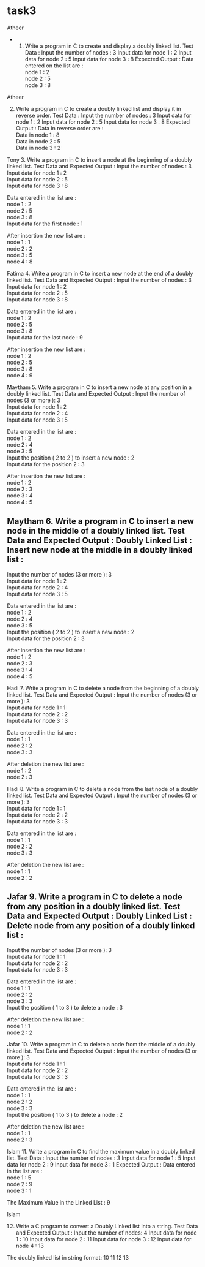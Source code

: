 # task3

  
 Atheer

* 1. Write a program in C to create and display a doubly linked list.
Test Data :
Input the number of nodes : 3
Input data for node 1 : 2
Input data for node 2 : 5
Input data for node 3 : 8
Expected Output :
Data entered on the list are :                                                                               
 node 1 : 2                                                                                                   
 node 2 : 5                                                                                                   
 node 3 : 8 

 Atheer

2. Write a program in C to create a doubly linked list and display it in reverse order.
Test Data :
Input the number of nodes : 3
Input data for node 1 : 2
Input data for node 2 : 5
Input data for node 3 : 8
Expected Output :
Data in reverse order are :                                                                                  
 Data in node 1 : 8                                                                                           
 Data in node 2 : 5                                                                                           
 Data in node 3 : 2 

 Tony
3. Write a program in C to insert a node at the beginning of a doubly linked list.
Test Data and Expected Output :
Input the number of nodes : 3                                                                                
 Input data for node 1 : 2                                                                                    
 Input data for node 2 : 5                                                                                    
 Input data for node 3 : 8                                                                                    
                                                                                                              
 Data entered in the list are :                                                                               
 node 1 : 2                                                                                                   
 node 2 : 5                                                                                                   
 node 3 : 8                                                                                                   
 Input data for the first node : 1                                                                            
                                                                                                              
 After insertion the new list are :                                                                           
 node 1 : 1                                                                                                   
 node 2 : 2                                                                                                   
 node 3 : 5                                                                                                   
 node 4 : 8  

 Fatima
4. Write a program in C to insert a new node at the end of a doubly linked list.
Test Data and Expected Output :
Input the number of nodes : 3                                                                                
 Input data for node 1 : 2                                                                                    
 Input data for node 2 : 5                                                                                    
 Input data for node 3 : 8                                                                                    
                                                                                                              
 Data entered in the list are :                                                                               
 node 1 : 2                                                                                                   
 node 2 : 5                                                                                                   
 node 3 : 8                                                                                                   
 Input data for the last node : 9                                                                             
                                                                                                              
 After insertion the new list are :                                                                           
 node 1 : 2                                                                                                   
 node 2 : 5                                                                                                   
 node 3 : 8                                                                                                   
 node 4 : 9 

 Maytham
5. Write a program in C to insert a new node at any position in a doubly linked list.
Test Data and Expected Output :
Input the number of nodes (3 or more ): 3                                                                    
 Input data for node 1 : 2                                                                                    
 Input data for node 2 : 4                                                                                    
 Input data for node 3 : 5                                                                                    
                                                                                                              
 Data entered in the list are :                                                                               
 node 1 : 2                                                                                                   
 node 2 : 4                                                                                                   
 node 3 : 5                                                                                                   
 Input the position ( 2 to 2 ) to insert a new node : 2                                                       
 Input data for the position 2 : 3                                                                            
                                                                                                              
 After insertion the new list are :                                                                           
 node 1 : 2                                                                                                   
 node 2 : 3                                                                                                   
 node 3 : 4                                                                                                   
 node 4 : 5 

 Maytham
6. Write a program in C to insert a new node in the middle of a doubly linked list.
Test Data and Expected Output :
 Doubly Linked List : Insert new node at the middle in a doubly linked list :                                 
----------------------------------------------------------------------------------                            
 Input the number of nodes (3 or more ): 3                                                                    
 Input data for node 1 : 2                                                                                    
 Input data for node 2 : 4                                                                                    
 Input data for node 3 : 5                                                                                    
                                                                                                              
 Data entered in the list are :                                                                               
 node 1 : 2                                                                                                   
 node 2 : 4                                                                                                   
 node 3 : 5                                                                                                   
 Input the position ( 2 to 2 ) to insert a new node : 2                                                       
 Input data for the position 2 : 3                                                                            
                                                                                                              
 After insertion the new list are :                                                                           
 node 1 : 2                                                                                                   
 node 2 : 3                                                                                                   
 node 3 : 4                                                                                                   
 node 4 : 5

Hadi 
7. Write a program in C to delete a node from the beginning of a doubly linked list.
Test Data and Expected Output :
Input the number of nodes (3 or more ): 3                                                                    
 Input data for node 1 : 1                                                                                    
 Input data for node 2 : 2                                                                                    
 Input data for node 3 : 3                                                                                    
                                                                                                              
 Data entered in the list are :                                                                               
 node 1 : 1                                                                                                   
 node 2 : 2                                                                                                   
 node 3 : 3                                                                                                   
                                                                                                              
 After deletion the new list are :                                                                            
 node 1 : 2                                                                                                   
 node 2 : 3   

 Hadi
8. Write a program in C to delete a node from the last node of a doubly linked list.
Test Data and Expected Output :
Input the number of nodes (3 or more ): 3                                                                    
 Input data for node 1 : 1                                                                                    
 Input data for node 2 : 2                                                                                    
 Input data for node 3 : 3                                                                                    
                                                                                                              
 Data entered in the list are :                                                                               
 node 1 : 1                                                                                                   
 node 2 : 2                                                                                                   
 node 3 : 3                                                                                                   
                                                                                                              
 After deletion the new list are :                                                                            
 node 1 : 1                                                                                                   
 node 2 : 2    

 Jafar
9. Write a program in C to delete a node from any position in a doubly linked list.
Test Data and Expected Output :
Doubly Linked List : Delete node from any position of a doubly linked list :                                 
----------------------------------------------------------------------------------                            
 Input the number of nodes (3 or more ): 3                                                                    
 Input data for node 1 : 1                                                                                    
 Input data for node 2 : 2                                                                                    
 Input data for node 3 : 3                                                                                    
                                                                                                              
 Data entered in the list are :                                                                               
 node 1 : 1                                                                                                   
 node 2 : 2                                                                                                   
 node 3 : 3                                                                                                   
 Input the position ( 1 to 3 ) to delete a node : 3                                                           
                                                                                                              
 After deletion the new list are :                                                                            
 node 1 : 1                                                                                                   
 node 2 : 2 

 Jafar
10. Write a program in C to delete a node from the middle of a doubly linked list.
Test Data and Expected Output :
Input the number of nodes (3 or more ): 3                                                                    
 Input data for node 1 : 1                                                                                    
 Input data for node 2 : 2                                                                                    
 Input data for node 3 : 3                                                                                    
                                                                                                              
 Data entered in the list are :                                                                               
 node 1 : 1                                                                                                   
 node 2 : 2                                                                                                   
 node 3 : 3                                                                                                   
 Input the position ( 1 to 3 ) to delete a node : 2                                                           
                                                                                                              
 After deletion the new list are :                                                                            
 node 1 : 1                                                                                                   
 node 2 : 3   

 Islam
11. Write a program in C to find the maximum value in a doubly linked list.
Test Data :
Input the number of nodes : 3
Input data for node 1 : 5
Input data for node 2 : 9
Input data for node 3 : 1
Expected Output :
Data entered in the list are :                                                                               
 node 1 : 5                                                                                                   
 node 2 : 9                                                                                                   
 node 3 : 1                                                                                                   
                                                                                                              
 The Maximum Value in the Linked List : 9  


Islam 

12. Write a C program to convert a Doubly Linked list into a string.
Test Data and Expected Output :
Input the number of nodes: 4
 Input data for node 1 : 10
 Input data for node 2 : 11
 Input data for node 3 : 12
 Input data for node 4 : 13

The doubly linked list in string format: 10 11 12 13